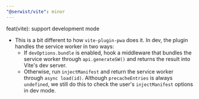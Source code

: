 ```yaml
---
"@serwist/vite": minor
---
```


feat(vite): support development mode

- This is a bit different to how `vite-plugin-pwa` does it. In dev, the plugin handles the service worker in two ways:
  - If `devOptions.bundle` is enabled, hook a middleware that bundles the service worker through `api.generateSW()` and returns the result into Vite's dev server.
  - Otherwise, run `injectManifest` and return the service worker through `async load(id)`. Although `precacheEntries` is always `undefined`, we still do this to check the user's `injectManifest` options in dev mode.
